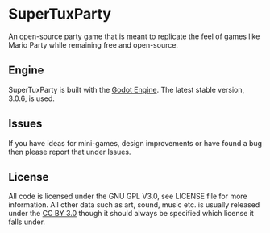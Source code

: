 # SuperTuxParty
An open-source party game that is meant to replicate the feel of games like
Mario Party while remaining free and open-source.

## Engine
SuperTuxParty is built with the [Godot Engine](https://godotengine.org/). The
latest stable version, 3.0.6, is used.

## Issues
If you have ideas for mini-games, design improvements or have found a bug then
please report that under Issues.

## License
All code is licensed under the GNU GPL V3.0, see LICENSE file for more
information. All other data such as art, sound, music etc. is usually
released under the [CC BY 3.0](https://creativecommons.org/licenses/by/3.0/)
though it should always be specified which license it falls under.
